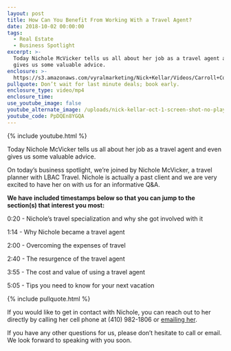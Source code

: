 ```yaml
---
layout: post
title: How Can You Benefit From Working With a Travel Agent?
date: 2018-10-02 00:00:00
tags:
  - Real Estate
  - Business Spotlight
excerpt: >-
  Today Nichole McVicker tells us all about her job as a travel agent and even
  gives us some valuable advice.
enclosure: >-
  https://s3.amazonaws.com/vyralmarketing/Nick+Kellar/Videos/Carroll+County+Real+Estate+-+How+Can+You+Benefit+From+Working+With+a+Travel+Agent%253F.mp4
pullquote: Don’t wait for last minute deals; book early.
enclosure_type: video/mp4
enclosure_time:
use_youtube_image: false
youtube_alternate_image: /uploads/nick-kellar-oct-1-screen-shot-no-play-1.jpg
youtube_code: PpDQEn8YGQA
---
```


{% include youtube.html %}

Today Nichole McVicker tells us all about her job as a travel agent and even gives us some valuable advice.

On today’s business spotlight, we’re joined by Nichole McVicker, a travel planner with LBAC Travel. Nichole is actually a past client and we are very excited to have her on with us for an informative Q&A.

**We have included timestamps below so that you can jump to the section(s) that interest you most:**

0:20 - Nichole’s travel specialization and why she got involved with it

1:14 - Why Nichole became a travel agent

2:00 - Overcoming the expenses of travel

2:40 - The resurgence of the travel agent

3:55 - The cost and value of using a travel agent

5:05 - Tips you need to know for your next vacation

{% include pullquote.html %}

If you would like to get in contact with Nichole, you can reach out to her directly by calling her cell phone at (410) 982-1806 or [emailing her](mailto:Nichole@LBACTravel.com?subject=Re%3A%20Business%20Spotlight).

If you have any other questions for us, please don’t hesitate to call or email. We look forward to speaking with you soon.